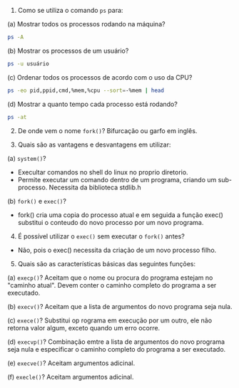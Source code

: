1. Como se utiliza o comando `ps` para:

(a) Mostrar todos os processos rodando na máquina?
```bash
ps -A
```

(b) Mostrar os processos de um usuário?
```bash
ps -u usuário
```

(c) Ordenar todos os processos de acordo com o uso da CPU?
```bash
ps -eo pid,ppid,cmd,%mem,%cpu --sort=-%mem | head
```
(d) Mostrar a quanto tempo cada processo está rodando?
```bash
ps -at
```
2. De onde vem o nome `fork()`?
Bifurcação ou garfo em inglês.

3. Quais são as vantagens e desvantagens em utilizar:

(a) `system()`?
* Execultar comandos no shell do linux no proprio diretorio. 
* Permite executar um comando dentro de um programa, criando um sub-processo. Necessita da biblioteca stdlib.h

(b) `fork()` e `exec()`?
* fork() cria uma copia do processo atual e em seguida a função exec() substitui o conteudo do novo processo por um novo programa.

4. É possível utilizar o `exec()` sem executar o `fork()` antes?
* Não, pois o exec() necessita da criação de um novo processo filho.

5. Quais são as características básicas das seguintes funções:

(a) `execp()`?
Aceitam que o nome ou procura do programa estejam no "caminho atual". Devem conter o caminho completo do programa a ser executado. 

(b) `execv()`?
Aceitam que a lista de argumentos do novo programa seja nula.

(c) `exece()`?
Substitui op rograma em execução por um outro, ele não retorna valor algum, exceto quando um erro ocorre.

(d) `execvp()`?
Combinação emtre a lista de argumentos do novo programa seja nula e especificar o caminho completo do programa a ser executado.

(e) `execve()`?
Aceitam argumentos adicinal.

(f) `execle()`?
Aceitam argumentos adicinal.

